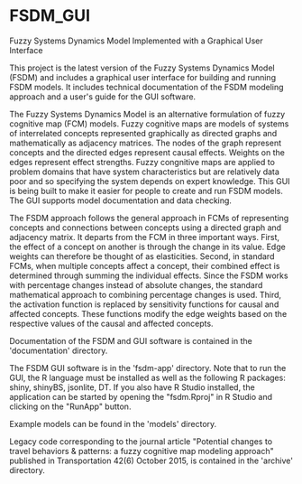 # FSDM_GUI
Fuzzy Systems Dynamics Model Implemented with a Graphical User Interface

This project is the latest version of the Fuzzy Systems Dynamics Model (FSDM) and includes a graphical user interface for building and running FSDM models. It includes technical documentation of the FSDM modeling approach and a user's guide for the GUI software.

The Fuzzy Systems Dynamics Model is an alternative formulation of fuzzy cognitive map (FCM) models. Fuzzy cognitive maps are models of systems of interrelated concepts represented graphically as directed graphs and mathematically as adjacency matrices.  The nodes of the graph represent concepts and the directed edges represent causal effects.  Weights on the edges represent effect strengths.  Fuzzy congnitive maps are applied to problem domains that have system characteristics but are relatively data poor and so specifying the system depends on expert knowledge. This GUI is being built to make it easier for people to create and run FSDM models. The GUI supports model documentation and data checking.

The FSDM approach follows the general approach in FCMs of representing concepts and connections between concepts using a directed graph and adjacency matrix.  It departs from the FCM in three important ways.  First, the effect of a concept on another is through the change in its value.  Edge weights can therefore be thought of as elasticities.  Second, in standard FCMs, when multiple concepts affect a concept, their combined effect is determined through summing the individual effects.  Since the FSDM works with percentage changes instead of absolute changes, the standard mathematical approach to combining percentage changes is used. Third, the activation function is replaced by sensitivity functions for causal and affected concepts. These functions modify the edge weights based on the respective values of the causal and affected concepts.

Documentation of the FSDM and GUI software is contained in the 'documentation' directory.

The FSDM GUI software is in the 'fsdm-app' directory. Note that to run the GUI, the R language must be installed as well as the following R packages: shiny, shinyBS, jsonlite, DT. If you also have R Studio installed, the application can be started by opening the "fsdm.Rproj" in R Studio and clicking on the "RunApp" button.

Example models can be found in the 'models' directory.

Legacy code corresponding to the journal article "Potential changes to travel behaviors & patterns: a fuzzy cognitive map modeling approach" published in Transportation 42(6) October 2015, is contained in the 'archive' directory.
